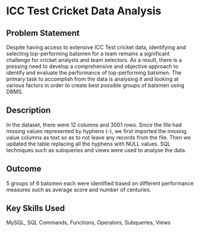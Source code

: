 # ICC Test Cricket Data Analysis

## Problem Statement
Despite having access to extensive ICC Test cricket data, identifying and selecting top-performing batsmen for a team remains a significant challenge for cricket analysts and team selectors. As a result, there is a pressing need to develop a comprehensive and objective approach to identify and evaluate the performance of top-performing batsmen. The primary task to accomplish from the data is analysing it and looking at various factors in order to create best possible groups of batsmen using DBMS.

## Description
In the dataset, there were 12 columns and 3001 rows. Since the file had missing values represented by hyphens (-), we first imported the missing value columns as text so as to not leave any records from the file. Then we updated the table replacing all the hyphens with NULL values. SQL techniques such as subqueries and views were used to analyse the data.

## Outcome
5 groups of 6 batsmen each were identified based on different performance measures such as average score and number of centuries.

## Key Skills Used
MySQL, SQL Commands, Functions, Operators, Subqueries, Views
